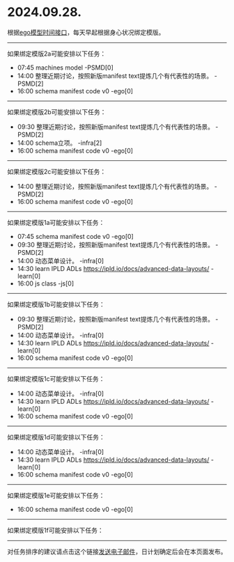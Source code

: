 # 2024.09.28.

根据[ego模型时间接口](https://gitee.com/hyg/blog/blob/master/timeflow.md)，每天早起根据身心状况绑定模版。

---
如果绑定模版2a可能安排以下任务：

- 07:45	machines model -PSMD[0]
- 14:00	整理近期讨论，按照新版manifest text提炼几个有代表性的场景。 -PSMD[2]
- 16:00	schema manifest code v0 -ego[0]

---
如果绑定模版2b可能安排以下任务：

- 09:30	整理近期讨论，按照新版manifest text提炼几个有代表性的场景。 -PSMD[2]
- 14:00	schema立项。 -infra[2]
- 16:00	schema manifest code v0 -ego[0]

---
如果绑定模版2c可能安排以下任务：

- 14:00	整理近期讨论，按照新版manifest text提炼几个有代表性的场景。 -PSMD[2]
- 16:00	schema manifest code v0 -ego[0]

---
如果绑定模版1a可能安排以下任务：

- 07:45	schema manifest code v0 -ego[0]
- 09:30	整理近期讨论，按照新版manifest text提炼几个有代表性的场景。 -PSMD[2]
- 14:00	动态菜单设计。 -infra[0]
- 14:30	learn IPLD ADLs https://ipld.io/docs/advanced-data-layouts/ -learn[0]
- 16:00	js class -js[0]

---
如果绑定模版1b可能安排以下任务：

- 09:30	整理近期讨论，按照新版manifest text提炼几个有代表性的场景。 -PSMD[2]
- 14:00	动态菜单设计。 -infra[0]
- 14:30	learn IPLD ADLs https://ipld.io/docs/advanced-data-layouts/ -learn[0]
- 16:00	schema manifest code v0 -ego[0]

---
如果绑定模版1c可能安排以下任务：

- 14:00	动态菜单设计。 -infra[0]
- 14:30	learn IPLD ADLs https://ipld.io/docs/advanced-data-layouts/ -learn[0]
- 16:00	schema manifest code v0 -ego[0]

---
如果绑定模版1d可能安排以下任务：

- 14:00	动态菜单设计。 -infra[0]
- 14:30	learn IPLD ADLs https://ipld.io/docs/advanced-data-layouts/ -learn[0]
- 16:00	schema manifest code v0 -ego[0]

---
如果绑定模版1e可能安排以下任务：

- 16:00	schema manifest code v0 -ego[0]

---
如果绑定模版1f可能安排以下任务：


---
对任务排序的建议请点击这个链接<a href="mailto:huangyg@mars22.com?subject=关于2024.09.28.任务排序的建议&body=date: 2024.09.28.%0D%0Afile: ../../blog/release/time/d.20240928.md%0D%0A---请勿修改邮件主题及以上内容---%0D%0A">发送电子邮件</a>，日计划确定后会在本页面发布。